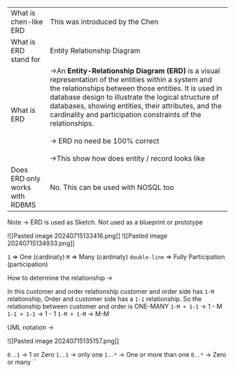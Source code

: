 
|                                   |                                                                                                                                                                                                                                                                                                                                                                                                                                                  |
| --------------------------------- | ------------------------------------------------------------------------------------------------------------------------------------------------------------------------------------------------------------------------------------------------------------------------------------------------------------------------------------------------------------------------------------------------------------------------------------------------ |
| What is chen-like<br>ERD          | This was introduced by the Chen                                                                                                                                                                                                                                                                                                                                                                                                                  |
| What is ERD <br>stand for         | Entity Relationship Diagram                                                                                                                                                                                                                                                                                                                                                                                                                      |
| What is ERD                       | ->An **Entity-Relationship Diagram (ERD)** is a visual representation of the entities within a system and the relationships between those entities. It is used in database design to illustrate the logical structure of databases, showing entities, their attributes, and the <br>cardinality and participation constraints of the relationships.<br><br>-> ERD no need be 100% correct<br><br>->This show how does entity / record looks like |
| Does ERD only works<br>with RDBMS | No. This can be used with NOSQL too                                                                                                                                                                                                                                                                                                                                                                                                              |
Note -> ERD is used as Sketch. Not used as a blueprint or prototype


![[Pasted image 20240715133416.png]]
![[Pasted image 20240715134933.png]]

`1` => One (cardinaty)
`M` => Many (cardinaty)
`double-line` => Fully Participation (participation)

How to determine the relationship ->

In this customer and order relationship customer and order side has `1-M` relationship, Order and customer side has a `1-1` relationship. So the relationship between customer and order is ONE-MANY
`1-M + 1-1` -> 1 - M
`1-1 + 1-1` -> 1 - 1
`1-M + 1-M` -> M-M

UML notation ->

![[Pasted image 20240715135157.png]]

`0..1` -> 1 or Zero
`1..1` -> only one
`1..*` -> One or more than one
`0..*`  -> Zero or many
``



